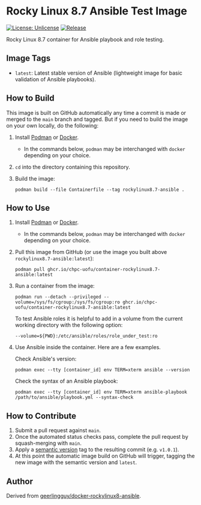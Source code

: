 # Rocky Linux 8.7 Ansible Test Image

[![License: Unlicense](https://img.shields.io/badge/license-Unlicense-blue.svg)](http://unlicense.org/)
[![Release](https://github.com/CHPC-UofU/container-rockylinux8.7-ansible/actions/workflows/release.yml/badge.svg)](https://github.com/CHPC-UofU/container-rockylinux8.7-ansible/actions/workflows/release.yml)

Rocky Linux 8.7 container for Ansible playbook and role testing.

## Image Tags

* `latest`: Latest stable version of Ansible (lightweight image for basic validation of Ansible playbooks).

## How to Build

This image is built on GitHub automatically any time a commit is made or merged to the `main` branch and tagged. But if you need to build the image on your own locally, do the following:

1. Install [Podman](https://podman.io/getting-started/installation) or [Docker](https://docs.docker.com/get-docker/).
    * In the commands below, `podman` may be interchanged with `docker` depending on your choice.
2. `cd` into the directory containing this repository.
3. Build the image:

   ```shell
   podman build --file Containerfile --tag rockylinux8.7-ansible .   
   ```

## How to Use

1. Install [Podman](https://podman.io/getting-started/installation) or [Docker](https://docs.docker.com/get-docker/).
    * In the commands below, `podman` may be interchanged with `docker` depending on your choice.
2. Pull this image from GitHub (or use the image you built above `rockylinux8.7-ansible:latest`):

   ```shell
   podman pull ghcr.io/chpc-uofu/container-rockylinux8.7-ansible:latest
   ```
3. Run a container from the image:

   ```shell
   podman run --detach --privileged --volume=/sys/fs/cgroup:/sys/fs/cgroup:ro ghcr.io/chpc-uofu/container-rockylinux8.7-ansible:latest
   ```

   To test Ansible roles it is helpful to add in a volume from the current working directory with the following option:

   ```shell
   --volume=${PWD}:/etc/ansible/roles/role_under_test:ro
   ```

4. Use Ansible inside the container. Here are a few examples.

   Check Ansible's version:

   ```shell
   podman exec --tty [container_id] env TERM=xterm ansible --version
   ```

   Check the syntax of an Ansible playbook:

   ```shell
   podman exec --tty [container_id] env TERM=xterm ansible-playbook /path/to/ansible/playbook.yml --syntax-check
   ```

## How to Contribute

1. Submit a pull request against `main`.
2. Once the automated status checks pass, complete the pull request by squash-merging with `main`.
3. Apply a [semantic version](https://semver.org/) tag to the resulting commit (e.g. `v1.0.1`).
4. At this point the automatic image build on GitHub will trigger, tagging the new image with the semantic version and `latest`.

## Author

Derived from [geerlingguy/docker-rockylinux8-ansible](https://github.com/geerlingguy/docker-rockylinux8-ansible).
